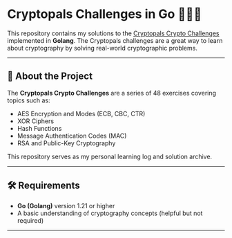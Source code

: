 # Cryptopals Challenges in Go 🧑‍💻🔐

This repository contains my solutions to the [Cryptopals Crypto Challenges](https://cryptopals.com/) implemented in **Golang**. The Cryptopals challenges are a great way to learn about cryptography by solving real-world cryptographic problems.

---

## 🚀 About the Project
The **Cryptopals Crypto Challenges** are a series of 48 exercises covering topics such as:
- AES Encryption and Modes (ECB, CBC, CTR)
- XOR Ciphers
- Hash Functions
- Message Authentication Codes (MAC)
- RSA and Public-Key Cryptography

This repository serves as my personal learning log and solution archive.

---

## 🛠️ Requirements

- **Go (Golang)** version 1.21 or higher
- A basic understanding of cryptography concepts (helpful but not required)

---

